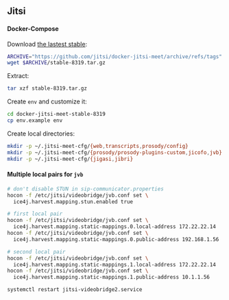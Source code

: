 ## Jitsi

#### Docker-Compose

Download
[the lastest stable](https://github.com/jitsi/docker-jitsi-meet/releases):

```bash
ARCHIVE="https://github.com/jitsi/docker-jitsi-meet/archive/refs/tags"
wget $ARCHIVE/stable-8319.tar.gz
```

Extract:

```bash
tar xzf stable-8319.tar.gz
```

Create `env` and customize it:

```bash
cd docker-jitsi-meet-stable-8319
cp env.example env
```

Create local directories:

```bash
mkdir -p ~/.jitsi-meet-cfg/{web,transcripts,prosody/config}
mkdir -p ~/.jitsi-meet-cfg/{prosody/prosody-plugins-custom,jicofo,jvb}
mkdir -p ~/.jitsi-meet-cfg/{jigasi,jibri}
```

#### Multiple local pairs for `jvb`

```bash
# don't disable STUN in sip-communicator.properties
hocon -f /etc/jitsi/videobridge/jvb.conf set \
  ice4j.harvest.mapping.stun.enabled true

# first local pair
hocon -f /etc/jitsi/videobridge/jvb.conf set \
  ice4j.harvest.mapping.static-mappings.0.local-address 172.22.22.14
hocon -f /etc/jitsi/videobridge/jvb.conf set \
  ice4j.harvest.mapping.static-mappings.0.public-address 192.168.1.56

# second local pair
hocon -f /etc/jitsi/videobridge/jvb.conf set \
  ice4j.harvest.mapping.static-mappings.1.local-address 172.22.22.14
hocon -f /etc/jitsi/videobridge/jvb.conf set \
  ice4j.harvest.mapping.static-mappings.1.public-address 10.1.1.56

systemctl restart jitsi-videobridge2.service
```
